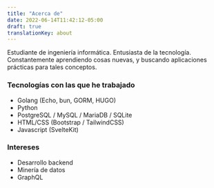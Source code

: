 ```yaml
---
title: "Acerca de"
date: 2022-06-14T11:42:12-05:00
draft: true
translationKey: about
---
```


Estudiante de ingeniería informática. Entusiasta de la tecnología. Constantemente aprendiendo cosas nuevas, y buscando aplicaciones prácticas para tales conceptos.

### Tecnologías con las que he trabajado
- Golang (Echo, bun, GORM, HUGO)
- Python
- PostgreSQL / MySQL / MariaDB / SQLite
- HTML/CSS (Bootstrap / TailwindCSS)
- Javascript (SvelteKit)

### Intereses
- Desarrollo backend
- Minería de datos
- GraphQL